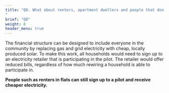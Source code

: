 ```yaml
---
title: "Q8. What about renters, apartment dwellers and people that don't drive a car?  How can they benefit from electrification?
"
brief: "Q8"
weight: 8
header_menu: true
--- 
```



 
 The financial structure can be designed to include everyone in the community by replacing gas and grid electricity with cheap, locally produced solar. To make this work, all households would need to sign up to an electricity retailer that is participating in the pilot. The retailer would offer reduced bills, regardless of how much rewiring a household is able to participate in. 
 
 **People such as renters in flats can still sign up to a pilot and receive cheaper electricity.** 
